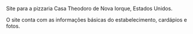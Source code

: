 Site para a pizzaria Casa Theodoro de Nova Iorque, Estados Unidos.

O site conta com as informações básicas do estabelecimento, cardápios e fotos.
